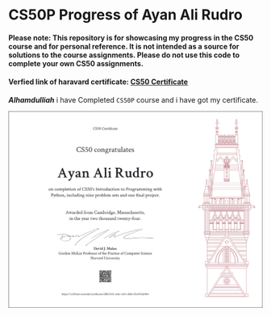 # CS50P Progress of Ayan Ali Rudro

#### Please note: This repository is for showcasing my progress in the CS50 course and for personal reference. It is not intended as a source for solutions to the course assignments. Please do not use this code to complete your own CS50 assignments.

#### Verfied link of haravard certificate: [CS50 Certificate](https://certificates.cs50.io/df8c5541-1ede-4213-a8b6-f31a953de9b4.pdf?size=letter)

***Alhamdulliah*** i have Completed `CS50P` course and i have got my certificate.

![CS50P Certificate](CS50P.png)
